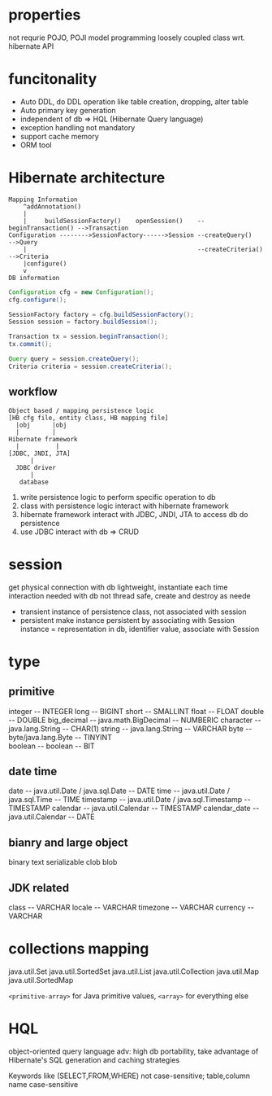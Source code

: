 # properties
not requrie POJO, POJI model programming
loosely coupled class wrt. hibernate API

# funcitonality
- Auto DDL, do DDL operation like table creation, dropping, alter table
- Auto primary key generation
- independent of db => HQL (Hibernate Query language)
- exception handling not mandatory
- support cache memory
- ORM tool


# Hibernate architecture
```
Mapping Information
    ^addAnnotation()
    |
    |     buildSessionFactory()    openSession()    --beginTransaction() -->Transaction
Configuration -------->SessionFactory------>Session --createQuery()      -->Query
    |                                               --createCriteria()   -->Criteria
    |configure()
    v
DB information
```

```java
Configuration cfg = new Configuration();
cfg.configure();

SessionFactory factory = cfg.buildSessionFactory();
Session session = factory.buildSession();

Transaction tx = session.beginTransaction();
tx.commit();

Query query = session.createQuery();
Criteria criteria = session.createCriteria();
```

## workflow
```
Object based / mapping persistence logic
[HB cfg file, entity class, HB mapping file]
  |obj      |obj
  |         |
Hibernate framework
  |          |
[JDBC, JNDI, JTA]
      |
  JDBC driver
      |
   database
```
1. write persistence logic to perform specific operation to db
2. class with persistence logic interact with hibernate framework
3. hibernate framework interact with JDBC, JNDI, JTA to access db do persistence
4. use JDBC interact with db => CRUD


# session
get physical connection with db
lightweight, instantiate each time interaction needed with db
not thread safe, create and destroy as neede

- transient
instance of persistence class, not associated with session
- persistent
make instance persistent by associating with Session
instance = representation in db, identifier value, associate with Session

# type
## primitive
integer                               --  INTEGER
long                                  --  BIGINT
short                                 --  SMALLINT
float                                 --  FLOAT
double                                --  DOUBLE
big_decimal --  java.math.BigDecimal  --  NUMBERIC
character   --  java.lang.String      --  CHAR(1)
string      --  java.lang.String      --  VARCHAR
byte        --  byte/java.lang.Byte   --  TINYINT    
boolean     --  boolean               --  BIT

## date time
date          --  java.util.Date / java.sql.Date      --  DATE
time          --  java.util.Date / java.sql.Time      --  TIME
timestamp     --  java.util.Date / java.sql.Timestamp --  TIMESTAMP
calendar      --  java.util.Calendar                  --  TIMESTAMP
calendar_date --  java.util.Calendar                  --  DATE

## bianry and large object
binary
text
serializable
clob
blob

## JDK related
class     --  VARCHAR
locale    --  VARCHAR
timezone  --  VARCHAR
currency  --  VARCHAR


# collections mapping
java.util.Set
java.util.SortedSet
java.util.List
java.util.Collection
java.util.Map
java.util.SortedMap

`<primitive-array>` for Java primitive values, `<array>` for everything else

# HQL
object-oriented query language
adv: 
high db portability, take advantage of Hibernate's SQL generation and caching strategies

Keywords like (SELECT,FROM,WHERE) not case-sensitive; table,column name case-sensitive














